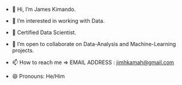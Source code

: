 - 👋 Hi, I’m James Kimando.
- 👀 I’m interested in working with Data.
- 🌱 Certified Data Scientist.
- 💞️ I’m open to collaborate on Data-Analysis and Machine-Learning projects.
  
- 📫 How to reach me => EMAIL ADDRESS : jimhkamah@gmail.com
- 😄 Pronouns: He/Him

<!---
- ⚡ Fun fact: ...
--->

<!---
kamahTek/kamahTek is a ✨ special ✨ repository because its `README.md` (this file) appears on your GitHub profile.
You can click the Preview link to take a look at your changes.
--->
